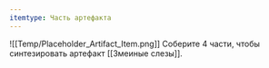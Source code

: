 ```yaml
---
itemtype: Часть артефакта
---
```

![[Temp/Placeholder_Artifact_Item.png]]
Соберите 4 части, чтобы синтезировать артефакт [[Змеиные слезы]].
